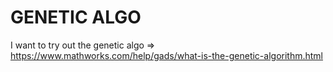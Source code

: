 # GENETIC ALGO

I want to try out the genetic algo =>
https://www.mathworks.com/help/gads/what-is-the-genetic-algorithm.html
